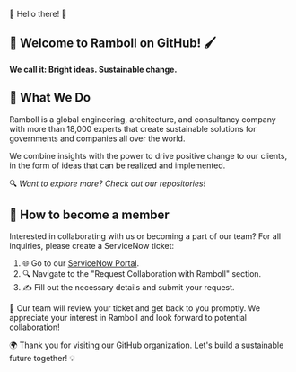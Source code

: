 🌈 Hello there! 🌟

## 🎨 Welcome to Ramboll on GitHub! 🖌️
**We call it: Bright ideas. Sustainable change.**

## 🚀 What We Do
Ramboll is a global engineering, architecture, and consultancy company with more than 18,000 experts that create sustainable solutions for governments and companies all over the world.

We combine insights with the power to drive positive change to our clients, in the form of ideas that can be realized and implemented.

🔍 _Want to explore more? Check out our repositories!_

## 🤝 How to become a member
Interested in collaborating with us or becoming a part of our team? For all inquiries, please create a ServiceNow ticket:

1. 🌐 Go to our [ServiceNow Portal](https://ramboll.service-now.com/GSP?id=sc_cat_item&table=sc_cat_item&sys_id=11ae638697aca51447977ddfe153afa9).
2. 🔍 Navigate to the "Request Collaboration with Ramboll" section.
3. ✍️ Fill out the necessary details and submit your request.

💌 Our team will review your ticket and get back to you promptly. We appreciate your interest in Ramboll and look forward to potential collaboration!

🌍 Thank you for visiting our GitHub organization. Let's build a sustainable future together! 💡
